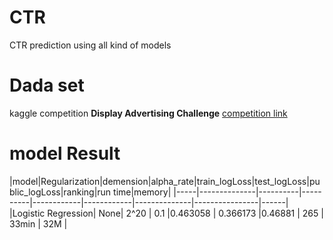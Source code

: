 # CTR
CTR prediction using all kind of models
# Dada set
kaggle competition **Display Advertising Challenge** [competition link](https://www.kaggle.com/c/criteo-display-ad-challenge "Title")
# model Result
|model|Regularization|demension|alpha_rate|train_logLoss|test_logLoss|public_logLoss|ranking|run time|memory|
|-----|--------------|----------|----------|------------|------------|--------------|----------------|------|
|Logistic Regression| None| 2^20 |  0.1    |0.463058    | 0.366173  |0.46881         |   265 | 33min | 32M |
